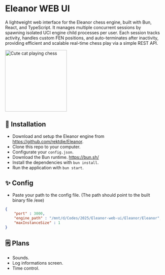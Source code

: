 # Eleanor WEB UI 
A lightweight web interface for the Eleanor chess engine, built with Bun, React, and TypeScript.
It manages multiple concurrent sessions by spawning isolated UCI engine child processes per user.
Each session tracks activity, handles custom FEN positions, and auto-terminates after inactivity, providing efficient and scalable real-time chess play via a simple REST API.

<img src="https://imgur.com/cU8FNr4.png" alt="Cute cat playing chess" title="Cute cat playing chess" width="200px">

## 🚀 Installation
- Download and setup the Eleanor engine from https://github.com/rektdie/Eleanor.
- Clone this repo to your computer.
- Configurate your `config.json`.
- Download the Bun runtime. https://bun.sh/
- Install the dependencies with `bun install`.
- Run the application with `bun start`.

## ✨ Config

- Paste your path to the config file. (The path should point to the built binary file /exe)

```json
{
    "port" : 3000,
    "engine_path" : "/mnt/d/Codes/2025/Eleanor-web-ui/Eleanor/Eleanor",
    "maxInstanceSize" : 1
}
```

## 🗒️ Plans
- Sounds.
- Log informations screen.
- Time control.